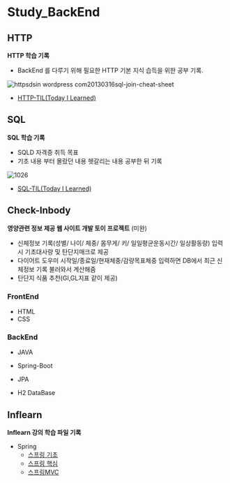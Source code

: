 # Study_BackEnd







## HTTP



**HTTP 학습 기록**

- BackEnd 를 다루기 위해 필요한 HTTP 기본 지식 습득을 위한 공부 기록.



![httpsdsin wordpress com20130316sql-join-cheat-sheet](https://user-images.githubusercontent.com/84304802/144785067-27070961-1601-446f-b79e-160d87b34e95.png)



- [HTTP-TIL(Today I Learned)](https://github.com/PgmJun/Study_BackEnd/blob/main/HTTP/HTTP-TIL.md#http-til)





## SQL



**SQL 학습 기록**

- SQLD 자격증 취득 목표
- 기초 내용 부터 몰랐던 내용 헷갈리는 내용 공부한 뒤 기록


![1026](https://user-images.githubusercontent.com/84304802/144785044-101fe2e2-1eb6-4b34-b1b3-aa8c6ae50e98.jpg)



- [SQL-TIL(Today I Learned)](https://github.com/PgmJun/Study_BackEnd/blob/main/SQL/SQL-TIL.md#sql-til)



## Check-Inbody



**영양관련 정보 제공 웹 사이트 개발 토이 프로젝트** (미완)

- 신체정보 기록(성별/ 나이/ 체중/ 몸무게/ 키/ 일일평균운동시간/ 일상활동량) 입력 시
  기초대사량 및 탄단지매크로 제공
- 다이어트 도우미
  시작일/종료일/현재체중/감량목표체중 입력하면 DB에서 최근 신체정보 기록 불러와서 계산해줌
- 탄단지 식품 추천(GI,GL지표 같이 제공)



### FrontEnd

- HTML
- CSS 



### BackEnd

- JAVA
- Spring-Boot

- JPA
- H2 DataBase





## Inflearn



**Inflearn 강의 학습 파일 기록**

- Spring
  - [스프링 기초](https://github.com/PgmJun/Study_BackEnd/tree/main/inflearn/Spring/core)
  - [스프링 핵심](https://github.com/PgmJun/Study_BackEnd/tree/main/inflearn/Spring/hello-spring)
  - [스프링MVC](https://github.com/PgmJun/Study_BackEnd/tree/main/inflearn/Spring/servlet)
